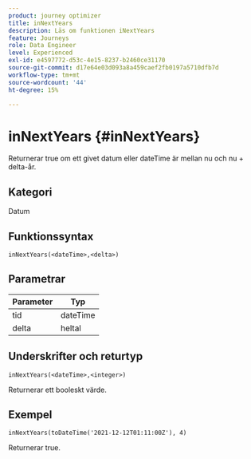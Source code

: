 ```yaml
---
product: journey optimizer
title: inNextYears
description: Läs om funktionen iNextYears
feature: Journeys
role: Data Engineer
level: Experienced
exl-id: e4597772-d53c-4e15-8237-b2460ce31170
source-git-commit: d17e64e03d093a8a459caef2fb0197a5710dfb7d
workflow-type: tm+mt
source-wordcount: '44'
ht-degree: 15%

---
```


# inNextYears {#inNextYears}

Returnerar true om ett givet datum eller dateTime är mellan nu och nu + delta-år.

## Kategori

Datum

## Funktionssyntax

`inNextYears(<dateTime>,<delta>)`

## Parametrar

| Parameter | Typ |
|-----------|------------------|
| tid | dateTime |
| delta | heltal |

## Underskrifter och returtyp

`inNextYears(<dateTime>,<integer>)`

Returnerar ett booleskt värde.

## Exempel

`inNextYears(toDateTime('2021-12-12T01:11:00Z'), 4)`

Returnerar true.
